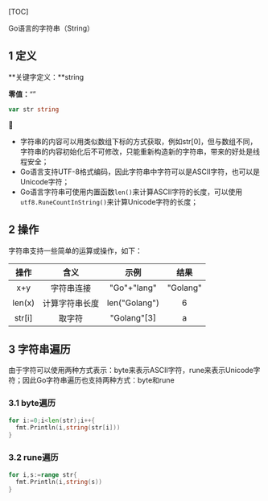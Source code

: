 [TOC]

Go语言的字符串（String）

## 1 定义

**关键字定义：**string

**零值：**“”

```go
var str string
```

👣

- 字符串的内容可以用类似数组下标的方式获取，例如str[0]，但与数组不同，字符串的内容初始化后不可修改，只能重新构造新的字符串，带来的好处是线程安全；
- Go语言支持UTF-8格式编码，因此字符串中字符可以是ASCII字符，也可以是Unicode字符；
- Go语言字符串可使用内置函数`len()`来计算ASCII字符的长度，可以使用`utf8.RuneCountInString()`来计算Unicode字符的长度；

## 2 操作

字符串支持一些简单的运算或操作，如下：

|  操作  |      含义      |     示例      |   结果   |
| :----: | :------------: | :-----------: | :------: |
|  x+y   |   字符串连接   |  "Go"+"lang"  | "Golang" |
| len(x) | 计算字符串长度 | len("Golang") |    6     |
| str[i] |     取字符     |  "Golang"[3]  |    a     |

## 3 字符串遍历

由于字符可以使用两种方式表示：byte来表示ASCII字符，rune来表示Unicode字符；因此Go字符串遍历也支持两种方式：byte和rune

### 3.1 byte遍历

```go
for i:=0;i<len(str);i++{
  fmt.Println(i,string(str[i]))
}
```

### 3.2 rune遍历

```go
for i,s:=range str{
  fmt.Println(i,string(s))
}
```

